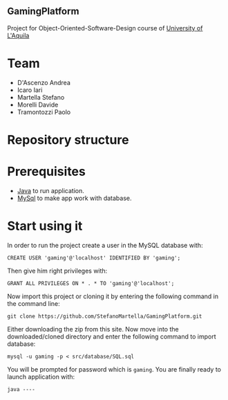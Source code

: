 ## GamingPlatform

Project for Object-Oriented-Software-Design course of [University of L'Aquila](http://univaq.it)

# Team

- D'Ascenzo Andrea
- Icaro Iari
- Martella Stefano
- Morelli Davide
- Tramontozzi Paolo
# Repository structure


# Prerequisites

 - [Java](https://www.java.com/it/download/) to run application.
 - [MySql](https://www.mysql.com/it/downloads/) to make app work with database.
 
 # Start using it
 
 In order to run the project create a user in the MySQL database with:
 
 ```CREATE USER 'gaming'@'localhost' IDENTIFIED BY 'gaming';```
 
 Then give him right privileges with:
 
 ```GRANT ALL PRIVILEGES ON * . * TO 'gaming'@'localhost';```
 
 Now import  this project or cloning it by entering the following command in the command line:
 
 ```git clone https://github.com/StefanoMartella/GamingPlatform.git```
 
 Either downloading the zip from this site.
 Now move into the downloaded/cloned directory and enter the following command to import database:
 
 ```mysql -u gaming -p < src/database/SQL.sql```
 
 You will be prompted for password which is ```gaming```.
 You are finally ready to launch application with:
 
 ```java ----```
